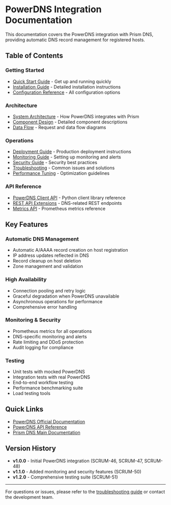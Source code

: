 # PowerDNS Integration Documentation

This documentation covers the PowerDNS integration with Prism DNS, providing automatic DNS record management for registered hosts.

## Table of Contents

### Getting Started
- [Quick Start Guide](guides/quick-start.md) - Get up and running quickly
- [Installation Guide](guides/installation.md) - Detailed installation instructions
- [Configuration Reference](guides/configuration.md) - All configuration options

### Architecture
- [System Architecture](architecture/overview.md) - How PowerDNS integrates with Prism
- [Component Design](architecture/components.md) - Detailed component descriptions
- [Data Flow](architecture/data-flow.md) - Request and data flow diagrams

### Operations
- [Deployment Guide](operations/deployment.md) - Production deployment instructions
- [Monitoring Guide](operations/monitoring.md) - Setting up monitoring and alerts
- [Security Guide](operations/security.md) - Security best practices
- [Troubleshooting](operations/troubleshooting.md) - Common issues and solutions
- [Performance Tuning](operations/performance.md) - Optimization guidelines

### API Reference
- [PowerDNS Client API](api/client.md) - Python client library reference
- [REST API Extensions](api/rest.md) - DNS-related REST endpoints
- [Metrics API](api/metrics.md) - Prometheus metrics reference

## Key Features

### Automatic DNS Management
- Automatic A/AAAA record creation on host registration
- IP address updates reflected in DNS
- Record cleanup on host deletion
- Zone management and validation

### High Availability
- Connection pooling and retry logic
- Graceful degradation when PowerDNS unavailable
- Asynchronous operations for performance
- Comprehensive error handling

### Monitoring & Security
- Prometheus metrics for all operations
- DNS-specific monitoring and alerts
- Rate limiting and DDoS protection
- Audit logging for compliance

### Testing
- Unit tests with mocked PowerDNS
- Integration tests with real PowerDNS
- End-to-end workflow testing
- Performance benchmarking suite
- Load testing tools

## Quick Links

- [PowerDNS Official Documentation](https://doc.powerdns.com/)
- [PowerDNS API Reference](https://doc.powerdns.com/authoritative/http-api/)
- [Prism DNS Main Documentation](../README.md)

## Version History

- **v1.0.0** - Initial PowerDNS integration (SCRUM-46, SCRUM-47, SCRUM-48)
- **v1.1.0** - Added monitoring and security features (SCRUM-50)
- **v1.2.0** - Comprehensive testing suite (SCRUM-51)

---

For questions or issues, please refer to the [troubleshooting guide](operations/troubleshooting.md) or contact the development team.